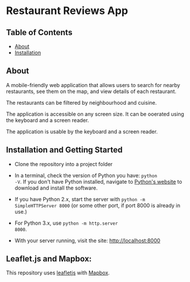 # Restaurant Reviews App

## Table of Contents

* [About](#About)
* [Installation](#Installation-and-Getting-Started)

## About

A mobile-friendly web application that allows users to search for nearby restaurants, see them on the map, and view details of each restaurant.

The restaurants can be filtered by neighbourhood and cuisine.

The application is accessible on any screen size. It can be ooerated using the keyboard and a screen reader.

The application is usable by the keyboard and a screen reader.

## Installation and Getting Started

* Clone the repository into a project folder

* In a terminal, check the version of Python you have: <code>python -V</code>. If you don't have Python installed, navigate to [Python's website](https://www.python.org/) to download and install the software.

* If you have Python 2.x, start the server with <code>python -m SimpleHTTPServer 8000</code> (or some other port, if port 8000 is already in use.)

* For Python 3.x, use <code>python -m http.server 8000</code>.

* With your server running, visit the site: [http://localhost:8000](http://localhost:8000)

## Leaflet.js and Mapbox:

This repository uses [leafletjs](https://leafletjs.com/) with [Mapbox](https://www.mapbox.com/).
